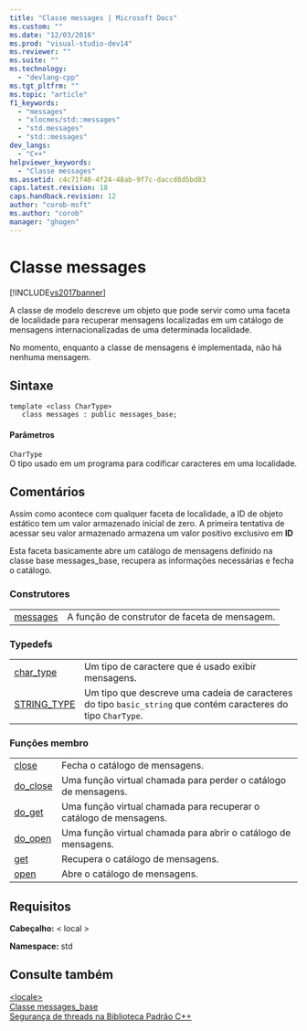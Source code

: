 ```yaml
---
title: "Classe messages | Microsoft Docs"
ms.custom: ""
ms.date: "12/03/2016"
ms.prod: "visual-studio-dev14"
ms.reviewer: ""
ms.suite: ""
ms.technology: 
  - "devlang-cpp"
ms.tgt_pltfrm: ""
ms.topic: "article"
f1_keywords: 
  - "messages"
  - "xlocmes/std::messages"
  - "std.messages"
  - "std::messages"
dev_langs: 
  - "C++"
helpviewer_keywords: 
  - "Classe messages"
ms.assetid: c4c71f40-4f24-48ab-9f7c-daccd8d5bd83
caps.latest.revision: 18
caps.handback.revision: 12
author: "corob-msft"
ms.author: "corob"
manager: "ghogen"
---
```

# Classe messages
[!INCLUDE[vs2017banner](../assembler/inline/includes/vs2017banner.md)]

A classe de modelo descreve um objeto que pode servir como uma faceta de localidade para recuperar mensagens localizadas em um catálogo de mensagens internacionalizadas de uma determinada localidade.  
  
 No momento, enquanto a classe de mensagens é implementada, não há nenhuma mensagem.  
  
## Sintaxe  
  
```  
template <class CharType>  
   class messages : public messages_base;  
```  
  
#### Parâmetros  
 `CharType`  
 O tipo usado em um programa para codificar caracteres em uma localidade.  
  
## Comentários  
 Assim como acontece com qualquer faceta de localidade, a ID de objeto estático tem um valor armazenado inicial de zero. A primeira tentativa de acessar seu valor armazenado armazena um valor positivo exclusivo em **ID**  
  
 Esta faceta basicamente abre um catálogo de mensagens definido na classe base messages\_base, recupera as informações necessárias e fecha o catálogo.  
  
### Construtores  
  
|||  
|-|-|  
|[messages](../Topic/messages::messages.md)|A função de construtor de faceta de mensagem.|  
  
### Typedefs  
  
|||  
|-|-|  
|[char\_type](../Topic/messages::char_type.md)|Um tipo de caractere que é usado exibir mensagens.|  
|[STRING\_TYPE](../Topic/messages::string_type.md)|Um tipo que descreve uma cadeia de caracteres do tipo `basic_string` que contém caracteres do tipo `CharType`.|  
  
### Funções membro  
  
|||  
|-|-|  
|[close](../Topic/messages::close.md)|Fecha o catálogo de mensagens.|  
|[do\_close](../Topic/messages::do_close.md)|Uma função virtual chamada para perder o catálogo de mensagens.|  
|[do\_get](../Topic/messages::do_get.md)|Uma função virtual chamada para recuperar o catálogo de mensagens.|  
|[do\_open](../Topic/messages::do_open.md)|Uma função virtual chamada para abrir o catálogo de mensagens.|  
|[get](../Topic/messages::get.md)|Recupera o catálogo de mensagens.|  
|[open](../Topic/messages::open.md)|Abre o catálogo de mensagens.|  
  
## Requisitos  
 **Cabeçalho:** \< local \>  
  
 **Namespace:** std  
  
## Consulte também  
 [\<locale\>](../standard-library/locale.md)   
 [Classe messages\_base](../Topic/messages_base%20Class.md)   
 [Segurança de threads na Biblioteca Padrão C\+\+](../standard-library/thread-safety-in-the-cpp-standard-library.md)